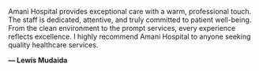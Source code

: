 Amani Hospital provides exceptional care with a warm, professional touch. The staff is dedicated, attentive, and truly committed to patient well-being. From the clean environment to the prompt services, every experience reflects excellence. I highly recommend Amani Hospital to anyone seeking quality healthcare services.

**— Lewis Mudaida**
